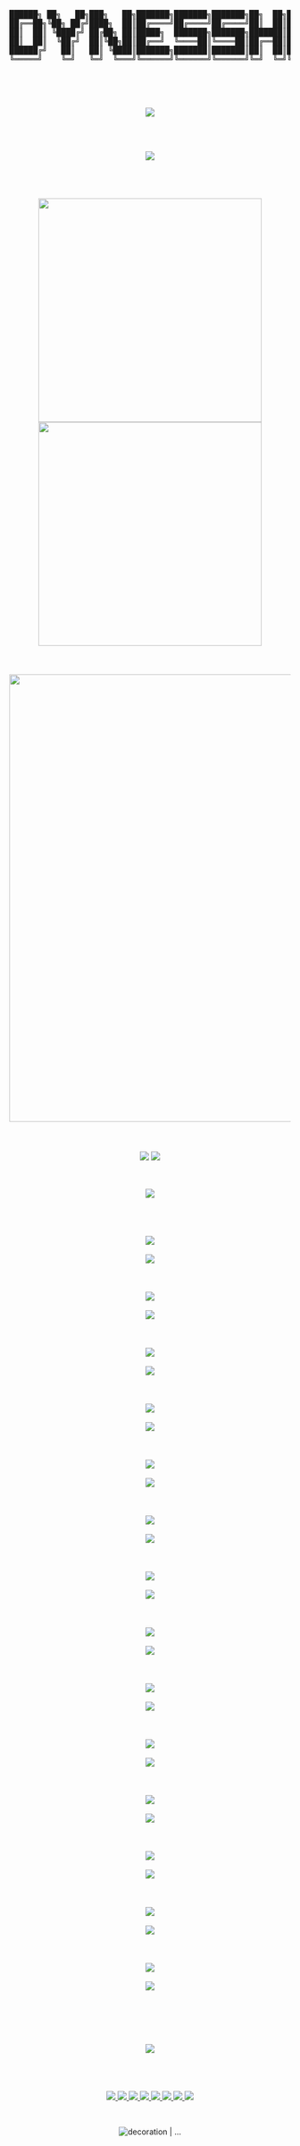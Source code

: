 <!--
<p align="center">
  <br/>
  <img src="https://capsule-render.vercel.app/api?type=venom&height=150&color=timeGradient&text=Welcome&fontSize=50&fontAlignY=55&animation=twinkling&fontColor=9daaf8"/>
  <br/><br/><br/>
</p>
-->

<pre align="center">
██████╗ ██╗   ██╗███╗   ██╗███████╗███████╗███████╗██╗  ██╗███████╗██╗  ██╗   ██╗
██╔══██╗╚██╗ ██╔╝████╗  ██║██╔════╝██╔════╝██╔════╝██║  ██║██╔════╝██║  ╚██╗ ██╔╝
██║  ██║ ╚████╔╝ ██╔██╗ ██║█████╗  ███████╗███████╗███████║█████╗  ██║   ╚████╔╝ 
██║  ██║  ╚██╔╝  ██║╚██╗██║██╔══╝  ╚════██║╚════██║██╔══██║██╔══╝  ██║    ╚██╔╝  
██████╔╝   ██║   ██║ ╚████║███████╗███████║███████║██║  ██║███████╗███████╗██║   
╚═════╝    ╚═╝   ╚═╝  ╚═══╝╚══════╝╚══════╝╚══════╝╚═╝  ╚═╝╚══════╝╚══════╝╚═╝   
</pre>

<br/><br/><br/>

<!-- https://github.com/DenverCoder1/readme-typing-svg -->
<p align="center">
  <img src="https://readme-typing-svg.demolab.com?font=Fira+Code&size=28&pause=1000&center=true&width=435&lines=Hello+GitHub+%40+Dynesshely" />
</p>

<br/><br/>

<p align="center">
  <img src="https://capsule-render.vercel.app/api?type=venom&height=150&color=timeGradient&text=Status&fontSize=50&fontAlignY=55&animation=twinkling&fontColor=9daaf8"/>
  <br/><br/><br/><br/><br/>
  <!-- https://github.com/anuraghazra/github-readme-stats -->
  <img align="center" width="400" src="https://github-readme-stats.vercel.app/api?username=Dynesshely&theme=transparent&show_icons=true&hide_border=true&show=reviews&hide_title=true&hide=contribs&number_format=long" />
  <!-- https://github.com/DenverCoder1/github-readme-streak-stats -->
  <img align="center" width="400" src="https://streak-stats.demolab.com?user=Dynesshely&theme=transparent&hide_border=true" />
  <br/><br/><br/><br/>
  <!-- https://github.com/Ashutosh00710/github-readme-activity-graph -->
  <img width="800" src="https://github-readme-activity-graph.vercel.app/graph?username=Dynesshely&theme=github-compact&hide_border=true&area=true&custom_title=Contribution%20Graph" />
  <br/><br/><br/><br/>
  <!-- https://github.com/anuraghazra/github-readme-stats -->
  <img align="center" src="https://github-readme-stats.vercel.app/api/wakatime?username=Dynesshely&theme=transparent&hide_border=true&layout=compact&langs_count=22" />
  <!-- https://github.com/anuraghazra/github-readme-stats -->
  <img align="center" src="https://github-readme-stats.vercel.app/api/top-langs/?username=Dynesshely&theme=transparent&hide_border=true&layout=donut-vertical&langs_count=10&hide=html" />
  <br/><br/><br/><br/>
  <img src="https://capsule-render.vercel.app/api?type=venom&height=150&color=timeGradient&text=Skills&fontSize=50&fontAlignY=55&animation=twinkling&fontColor=9daaf8"/>
  <br/><br/><br/><br/><br/>
  <!-- https://github.com/LelouchFR/skill-icons -->
  <img align="center" src="https://readme-typing-svg.demolab.com?center=true&repeat=false&lines=Programing+Languages">
  <br/><br/>
  <img align="center" src="https://go-skill-icons.vercel.app/api/icons?i=cs,c,cpp,rust,dart,kotlin,java,py,html,css,js,ts,php,zig,visualbasic,lua,fortran,julia,pwsh,bash,haskell,swift,go,ruby,perl&perline=5">
  <br/><br/><br/><br/>
  <img align="center" src="https://readme-typing-svg.demolab.com?center=true&repeat=false&lines=Databases">
  <br/><br/>
  <img align="center" src="https://go-skill-icons.vercel.app/api/icons?i=sqlite,sqlserver,mongo,postgresql,mysql,redis">
  <br/><br/><br/><br/>
  <img align="center" src="https://readme-typing-svg.demolab.com?center=true&repeat=false&lines=UI+Frameworks">
  <br/><br/>
  <img align="center" src="https://go-skill-icons.vercel.app/api/icons?i=avaloniaui,flutter,blazor,qt,tauri,electron,angular,vuejs,react&perline=3">
  <br/><br/><br/><br/>
  <img align="center" src="https://readme-typing-svg.demolab.com?center=true&repeat=false&lines=Platforms+/+Frameworks">
  <br/><br/>
  <img align="center" src="https://go-skill-icons.vercel.app/api/icons?i=dotnet,nodejs,deno,spring,yew">
  <br/><br/><br/><br/>
  <img align="center" src="https://readme-typing-svg.demolab.com?center=true&repeat=false&lines=Package+/+Build">
  <br/><br/>
  <img align="center" src="https://go-skill-icons.vercel.app/api/icons?i=cmake,gradle,vite,webpack,npm,yarn,pnpm">
  <br/><br/><br/><br/>
  <img align="center" src="https://readme-typing-svg.demolab.com?center=true&repeat=false&lines=Tools">
  <br/><br/>
  <img align="center" src="https://go-skill-icons.vercel.app/api/icons?i=git,svn,postman,swagger,ipfs,nginx,tomcat,caddy,pm2,tor,terminal,thunderbird&perline=6">
  <br/><br/><br/><br/>
  <img align="center" src="https://readme-typing-svg.demolab.com?center=true&repeat=false&lines=Game+Engines+/+3D+/+AI+/+CV">
  <br/><br/>
  <img align="center" src="https://go-skill-icons.vercel.app/api/icons?i=unity,unreal,godot,cuda,pytorch,tensorflow,threejs,opencv">
  <br/><br/><br/><br/>
  <img align="center" src="https://readme-typing-svg.demolab.com?center=true&repeat=false&lines=Hardwares">
  <br/><br/>
  <img align="center" src="https://go-skill-icons.vercel.app/api/icons?i=arduino,platformio">
  <br/><br/><br/><br/>
  <img align="center" src="https://readme-typing-svg.demolab.com?center=true&repeat=false&lines=Learn+/+Research">
  <br/><br/>
  <img align="center" src="https://go-skill-icons.vercel.app/api/icons?i=mermaid,md,matlab,latex,jupyter,anaconda,numpy">
  <br/><br/><br/><br/>
  <img align="center" src="https://readme-typing-svg.demolab.com?center=true&repeat=false&lines=IDEs+/+Editors">
  <br/><br/>
  <img align="center" src="https://go-skill-icons.vercel.app/api/icons?i=visualstudio,vscode,xcode,rider,rustrover,clion,idea,androidstudio,resharper,pycharm,fleet,eclipse,vim,neovim,sublime,obsidian&perline=4">
  <br/><br/><br/><br/>
  <img align="center" src="https://readme-typing-svg.demolab.com?center=true&repeat=false&lines=Medias+Editors">
  <br/><br/>
  <img align="center" src="https://go-skill-icons.vercel.app/api/icons?i=photoshop,premiere,aftereffects,audition,illustrator,davinci,blender,gimp,inkscape,figma&perline=5">
  <br/><br/><br/><br/>
  <img align="center" src="https://readme-typing-svg.demolab.com?center=true&repeat=false&lines=Operating+Systems">
  <br/><br/>
  <img align="center" src="https://go-skill-icons.vercel.app/api/icons?i=windows,apple,android,linux,ubuntu,debian,kali,arch,redhat,raspberrypi&perline=5">
  <br/><br/><br/><br/>
  <img align="center" src="https://readme-typing-svg.demolab.com?center=true&repeat=false&lines=Virtual+Environment">
  <br/><br/>
  <img align="center" src="https://go-skill-icons.vercel.app/api/icons?i=proxmox,virtualbox,vmwareworkstation,wsl">
  <br/><br/><br/><br/>
  <img align="center" src="https://readme-typing-svg.demolab.com?center=true&repeat=false&lines=Internet+Browsers">
  <br/><br/>
  <img align="center" src="https://go-skill-icons.vercel.app/api/icons?i=chrome,chromium,edge,firefox,brave,arcbrowser">
</p>

<br>

<p align="center">
  <br/><br/><br/>
  <img src="https://capsule-render.vercel.app/api?type=venom&height=150&color=timeGradient&text=Working%20On&fontSize=50&fontAlignY=55&animation=twinkling&fontColor=9daaf8"/>
  <br/><br/><br/><br/><br/>
  <a href="https://github.com/Crequency/KitX">
    <img src="https://github-readme-stats.vercel.app/api/pin/?username=Crequency&repo=KitX&show_owner=true" />
  </a>
  <a href="https://github.com/NimbusAsm/ServerEntry">
    <img src="https://github-readme-stats.vercel.app/api/pin/?username=NimbusAsm&repo=ServerEntry&show_owner=true" />
  </a>
  <a href="https://github.com/Crequency/Common.Algorithm">
    <img src="https://github-readme-stats.vercel.app/api/pin/?username=Crequency&repo=Common.Algorithm&show_owner=true" />
  </a>
  <a href="https://github.com/Crequency/Common.BasicHelper">
    <img src="https://github-readme-stats.vercel.app/api/pin/?username=Crequency&repo=Common.BasicHelper&show_owner=true" />
  </a>
  <a href="https://github.com/Dynesshely/Competition">
    <img src="https://github-readme-stats.vercel.app/api/pin/?username=Dynesshely&repo=Competition&show_owner=true" />
  </a>
  <a href="https://github.com/Dynesshely/CppEnhanced">
    <img src="https://github-readme-stats.vercel.app/api/pin/?username=Dynesshely&repo=CppEnhanced&show_owner=true" />
  </a>
  <a href="https://github.com/Dynesshely/Prouter">
    <img src="https://github-readme-stats.vercel.app/api/pin/?username=Dynesshely&repo=Prouter&show_owner=true" />
  </a>
  <a href="https://github.com/Dynesshely/Csharpell">
    <img src="https://github-readme-stats.vercel.app/api/pin/?username=Dynesshely&repo=Csharpell&show_owner=true" />
  </a>
</p>

<br>

<p align="center">
  <img src="https://capsule-render.vercel.app/api?type=venom&height=300&color=timeGradient&text=...&section=header&reversal=false&fontAlignY=44" alt="decoration | ..."/>
</p>

<!--

# 🌱 Learning and using

<a href="https://github.com/anuraghazra/github-readme-stats">
  <img align="right" src="https://github-readme-stats-two-theta-93.vercel.app/api/top-langs/?username=Dynesshely&theme=dark&layout=compact&langs_count=10&hide=html" />
</a>

[![C#](https://img.shields.io/badge/c%23-%23239120.svg?style=for-the-badge&logo=csharp&logoColor=white)](https://docs.microsoft.com/dotnet/csharp/)
[![C](https://img.shields.io/badge/c-%2300599C.svg?style=for-the-badge&logo=c&logoColor=white)](https://wikipedia.org/wiki/C_(programming_language))
[![C++](https://img.shields.io/badge/C++-%2300599C.svg?style=for-the-badge&logo=c%2B%2B&logoColor=white)](https://wikipedia.org/wiki/C%2B%2B)
[![Rust](https://img.shields.io/badge/rust-%23000000.svg?style=for-the-badge&logo=rust&logoColor=white)](https://www.rust-lang.org/)
[![Dart](https://img.shields.io/badge/dart-%230175C2.svg?style=for-the-badge&logo=dart&logoColor=white)](https://dart.dev/)
[![Kotlin](https://img.shields.io/badge/kotlin-%237F52FF.svg?style=for-the-badge&logo=kotlin&logoColor=white)](https://kotlinlang.org/)
[![Java](https://img.shields.io/badge/java-%23ED8B00.svg?style=for-the-badge&logo=java&logoColor=white)](https://www.java.com/)
[![Python](https://img.shields.io/badge/python-3670A0?style=for-the-badge&logo=python&logoColor=ffdd54)](https://www.python.org/)
[![HTML5](https://img.shields.io/badge/HTML5-%23E34F26.svg?style=for-the-badge&logo=html5&logoColor=white)](https://www.w3.org/)
[![CSS3](https://img.shields.io/badge/CSS3-%231572B6.svg?style=for-the-badge&logo=css3&logoColor=white)](https://www.w3.org/)
[![JavaScript](https://img.shields.io/badge/JavaScript-%23323330.svg?style=for-the-badge&logo=javascript&logoColor=%23F7DF1E)](https://wikipedia.org/wiki/JavaScript)
[![TypeScript](https://img.shields.io/badge/typescript-%23007ACC.svg?style=for-the-badge&logo=typescript&logoColor=white)](https://www.typescriptlang.org/)
[![NodeJS](https://img.shields.io/badge/Node.js-6DA55F?style=for-the-badge&logo=node.js&logoColor=white)](https://nodejs.org/)
[![PHP](https://img.shields.io/badge/PHP-%23777BB4.svg?style=for-the-badge&logo=php&logoColor=white)](https://www.php.net/)
[![Zig](https://img.shields.io/badge/Zig-%23F7A41D.svg?style=for-the-badge&logo=zig&logoColor=white)](https://ziglang.org/)
[![Lua](https://img.shields.io/badge/lua-%232C2D72.svg?style=for-the-badge&logo=lua&logoColor=white)](https://www.lua.org/)
[![Fortran](https://img.shields.io/badge/Fortran-%23734F96.svg?style=for-the-badge&logo=fortran&logoColor=white)](https://fortran-lang.org/)
[![Julia](https://img.shields.io/badge/-Julia-9558B2?style=for-the-badge&logo=julia&logoColor=white)](https://julialang.org/)
[![PowerShell](https://img.shields.io/badge/PowerShell-%235391FE.svg?style=for-the-badge&logo=powershell&logoColor=white)](https://github.com/PowerShell/PowerShell)
[![Shell Script](https://img.shields.io/badge/Shell_Script-%23121011.svg?style=for-the-badge&logo=gnu-bash&logoColor=white)](https://www.shellscript.sh/)
[![Haskell](https://img.shields.io/badge/Haskell-5e5086?style=for-the-badge&logo=haskell&logoColor=white)](https://www.haskell.org/)
[![Swift](https://img.shields.io/badge/swift-F54A2A?style=for-the-badge&logo=swift&logoColor=white)](https://www.swift.org/)
[![Go](https://img.shields.io/badge/go-%2300ADD8.svg?style=for-the-badge&logo=go&logoColor=white)](https://go.dev/)
[![Ruby](https://img.shields.io/badge/ruby-%23CC342D.svg?style=for-the-badge&logo=ruby&logoColor=white)](https://www.ruby-lang.org/)
[![PyTorch](https://img.shields.io/badge/PyTorch-%23EE4C2C.svg?style=for-the-badge&logo=PyTorch&logoColor=white)](https://pytorch.org/)
[![Markdown](https://img.shields.io/badge/markdown-%23000000.svg?style=for-the-badge&logo=markdown&logoColor=white)](https://www.markdownguide.org/)
[![LaTeX](https://img.shields.io/badge/Latex-%23008080.svg?style=for-the-badge&logo=latex&logoColor=white)](https://www.latex-project.org/)

> By the way: I love `C#` at most

I have an organization account named [Hello Computer Science](https://github.com/Hello-Computer-Science) , which contains some repo for my learning experience.

-->
